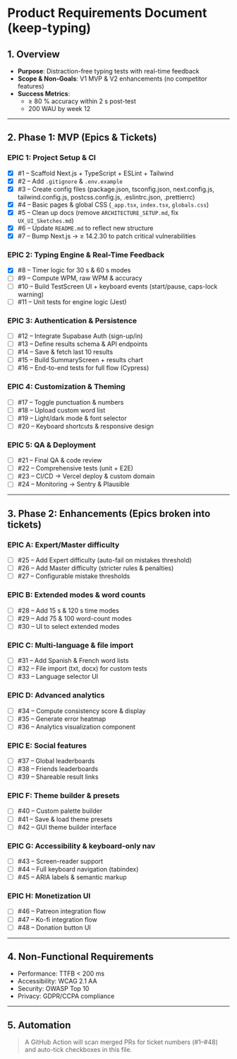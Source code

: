 <!-- docs/PRD.md -->
<!-- DeepseekR1 approach to be used here -->

# Product Requirements Document (keep-typing)

## 1. Overview
- **Purpose**: Distraction-free typing tests with real-time feedback  
- **Scope & Non-Goals**: V1 MVP & V2 enhancements (no competitor features)  
- **Success Metrics**:  
  - ≥ 80 % accuracy within 2 s post-test  
  - 200 WAU by week 12

---

## 2. Phase 1: MVP (Epics & Tickets)

### EPIC 1: Project Setup & CI  
- [x] #1 – Scaffold Next.js + TypeScript + ESLint + Tailwind  
- [x] #2 – Add `.gitignore` & `.env.example`  
- [x] #3 – Create config files (package.json, tsconfig.json, next.config.js, tailwind.config.js, postcss.config.js, .eslintrc.json, .prettierrc)  
- [x] #4 – Basic pages & global CSS (`_app.tsx`, `index.tsx`, `globals.css`)  
- [x] #5 – Clean up docs (remove `ARCHITECTURE_SETUP.md`, fix `UX_UI_Sketches.md`)  
- [x] #6 – Update `README.md` to reflect new structure  
- [x] #7 – Bump Next.js → ≥ 14.2.30 to patch critical vulnerabilities  

### EPIC 2: Typing Engine & Real-Time Feedback  
- [x] #8 – Timer logic for 30 s & 60 s modes  
- [ ] #9 – Compute WPM, raw WPM & accuracy  
- [ ] #10 – Build TestScreen UI + keyboard events (start/pause, caps-lock warning)  
- [ ] #11 – Unit tests for engine logic (Jest)

### EPIC 3: Authentication & Persistence  
- [ ] #12 – Integrate Supabase Auth (sign-up/in)  
- [ ] #13 – Define results schema & API endpoints  
- [ ] #14 – Save & fetch last 10 results  
- [ ] #15 – Build SummaryScreen + results chart  
- [ ] #16 – End-to-end tests for full flow (Cypress)

### EPIC 4: Customization & Theming  
- [ ] #17 – Toggle punctuation & numbers  
- [ ] #18 – Upload custom word list  
- [ ] #19 – Light/dark mode & font selector  
- [ ] #20 – Keyboard shortcuts & responsive design

### EPIC 5: QA & Deployment  
- [ ] #21 – Final QA & code review  
- [ ] #22 – Comprehensive tests (unit + E2E)  
- [ ] #23 – CI/CD → Vercel deploy & custom domain  
- [ ] #24 – Monitoring → Sentry & Plausible

---

## 3. Phase 2: Enhancements (Epics broken into tickets)

### EPIC A: Expert/Master difficulty  
- [ ] #25 – Add Expert difficulty (auto-fail on mistakes threshold)  
- [ ] #26 – Add Master difficulty (stricter rules & penalties)  
- [ ] #27 – Configurable mistake thresholds

### EPIC B: Extended modes & word counts  
- [ ] #28 – Add 15 s & 120 s time modes  
- [ ] #29 – Add 75 & 100 word-count modes  
- [ ] #30 – UI to select extended modes

### EPIC C: Multi-language & file import  
- [ ] #31 – Add Spanish & French word lists  
- [ ] #32 – File import (txt, docx) for custom tests  
- [ ] #33 – Language selector UI

### EPIC D: Advanced analytics  
- [ ] #34 – Compute consistency score & display  
- [ ] #35 – Generate error heatmap  
- [ ] #36 – Analytics visualization component

### EPIC E: Social features  
- [ ] #37 – Global leaderboards  
- [ ] #38 – Friends leaderboards  
- [ ] #39 – Shareable result links

### EPIC F: Theme builder & presets  
- [ ] #40 – Custom palette builder  
- [ ] #41 – Save & load theme presets  
- [ ] #42 – GUI theme builder interface

### EPIC G: Accessibility & keyboard-only nav  
- [ ] #43 – Screen-reader support  
- [ ] #44 – Full keyboard navigation (tabindex)  
- [ ] #45 – ARIA labels & semantic markup

### EPIC H: Monetization UI  
- [ ] #46 – Patreon integration flow  
- [ ] #47 – Ko-fi integration flow  
- [ ] #48 – Donation button UI

---

## 4. Non-Functional Requirements
- Performance: TTFB < 200 ms  
- Accessibility: WCAG 2.1 AA  
- Security: OWASP Top 10  
- Privacy: GDPR/CCPA compliance

---

## 5. Automation
> A GitHub Action will scan merged PRs for ticket numbers (#1–#48) and auto-tick checkboxes in this file.